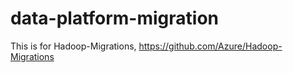 # data-platform-migration
This is for Hadoop-Migrations, https://github.com/Azure/Hadoop-Migrations
